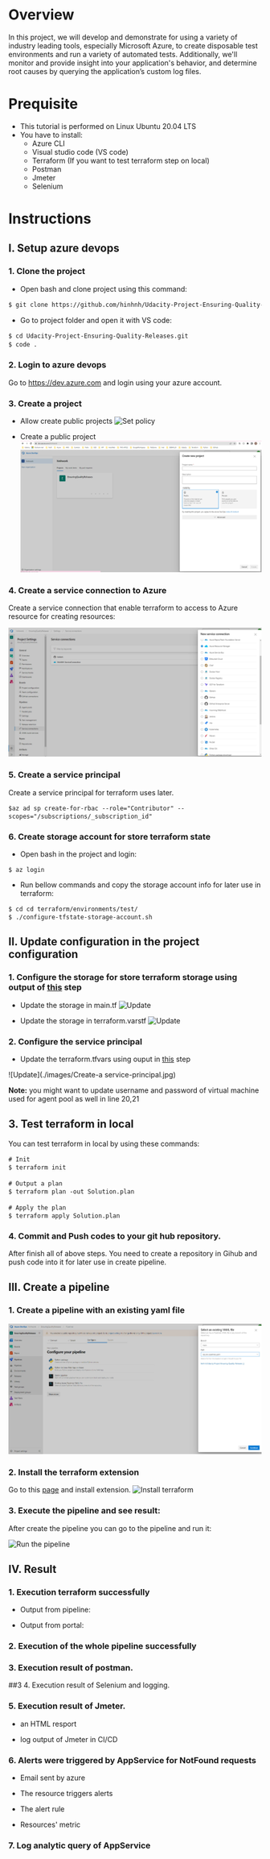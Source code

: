 
# Overview
In this project, we will develop and demonstrate for using a variety of industry leading tools, especially Microsoft Azure, to create disposable test environments and run a variety of automated tests. Additionally, we'll monitor and provide insight into your application's behavior, and determine root causes by querying the application’s custom log files.

# Prequisite
* This tutorial is performed on Linux Ubuntu 20.04 LTS
* You have to install:
    * Azure CLI
    * Visual studio code (VS code)
    * Terraform (If you want to test terraform step on local)
    * Postman
    * Jmeter
    * Selenium


# Instructions
## I. Setup azure devops
### 1. Clone the project
* Open bash and clone project using this command:

``` bash
$ git clone https://github.com/hinhnh/Udacity-Project-Ensuring-Quality-Releases.git
```

* Go to project folder and open it with VS code:
``` bash
$ cd Udacity-Project-Ensuring-Quality-Releases.git
$ code .
```   
### 2. Login to azure devops
Go to https://dev.azure.com and login using your azure account.

### 3. Create a project
* Allow create public projects
![Set policy](./images/II_I_Set_policy.png)

* Create a public project
![Create public project](./images/Crate-project-devops.jpg)

### 4. Create a service connection to Azure
Create a service connection that enable terraform to access to Azure resource for creating resources:

![Create service connection](./images/Create-service-connection-with-Azure-resource-manager.jpg)

### 5. Create a service principal
Create a service principal for terraform uses later.
```
$az ad sp create-for-rbac --role="Contributor" --scopes="/subscriptions/_subscription_id"
```
### 6. Create storage account for store terraform state
* Open bash in the project and login:
```
$ az login
```
* Run bellow commands and copy the storage account info for later use in terraform:
```
$ cd cd terraform/environments/test/
$ ./configure-tfstate-storage-account.sh
```

## II. Update configuration in the project configuration
### 1. Configure the storage for store terraform storage using output of [this](#7-create-storage-account-for-store-terraform-state) step
* Update the storage in main.tf
![Update](./images/II_1_update-storage-account-for-maitf.png)

* Update the storage in terraform.varstf
![Update](./images/II_1_Storage-account-for-tfvars.png)

### 2. Configure the service principal
* Update the terraform.tfvars using ouput in [this](#6-create-a-service-principal) step

![Update](./images/Create-a service-principal.jpg)

**Note:** you might want to update username and password of virtual machine used for agent pool as well in line 20,21
## 3. Test terraform in local
You can test terraform in local by using these commands:
```
# Init
$ terraform init

# Output a plan
$ terraform plan -out Solution.plan

# Apply the plan
$ terraform apply Solution.plan
```
### 4. Commit and Push codes to your git hub repository.
After finish all of above steps. You need to create a repository in Gihub and push code into it for later use in create pipeline.

## III. Create a pipeline
### 1. Create a pipeline with an existing yaml file
![Create a pipeline](./images/III_1_Create-pipeline.jpg)

### 2. Install the terraform extension
Go to this [page]( https://marketplace.visualstudio.com/acquisition?itemName=ms-devlabs.custom-terraform-tasks) and install extension.
![Install terraform](./images/III_Install-terraform.png)

### 3. Execute the pipeline and see result:
After create the pipeline you can go to the pipeline and run it:

![Run the pipeline](./images/III_Run-pipeline.png)

## IV. Result

### 1. Execution terraform successfully
* Output from pipeline: 

* Output from portal:

### 2. Execution of the whole pipeline successfully

### 3. Execution result of postman.

##3 4. Execution result of Selenium and logging.

### 5. Execution result of Jmeter.
* an HTML resport

* log output of Jmeter in CI/CD

### 6. Alerts were triggered by AppService for NotFound requests
* Email sent by azure

* The resource triggers alerts

* The alert rule

* Resources' metric


### 7. Log analytic query of AppService




